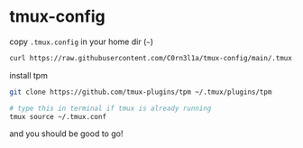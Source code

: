 # tmux-config

copy `.tmux.config` in your home dir (`~`)
```bash
curl https://raw.githubusercontent.com/C0rn3l1a/tmux-config/main/.tmux.conf > ~/.tmux.conf
```

install tpm 
```bash
git clone https://github.com/tmux-plugins/tpm ~/.tmux/plugins/tpm

# type this in terminal if tmux is already running
tmux source ~/.tmux.conf
```

and you should be good to go!
